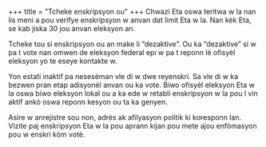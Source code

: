 +++
title = "Tcheke enskripsyon ou"
+++
Chwazi Eta oswa teritwa w la nan lis meni a pou verifye enskripsyon w anvan dat limit Eta w la. Nan kèk Eta, se kab jiska 30 jou anvan eleksyon an.

Tcheke tou si enskripsyon ou an make li “dezaktive”. Ou ka “dezaktive” si w pa t vote nan omwen de eleksyon federal epi w pa t reponn lè ofisyèl eleksyon yo te eseye kontakte w.

Yon estati inaktif pa nesesèman vle di w dwe reyenskri. Sa vle di w ka bezwen pran etap adisyonèl anvan ou ka vote. Biwo ofisyèl eleksyon Eta w la oswa biwo eleksyon lokal ou a ka ede w retabli enskripsyon w la pou l vin aktif ankò oswa reponn kesyon ou ta ka genyen.

Asire w anrejistre sou non, adrès ak afilyasyon politik ki koresponn lan. Vizite paj enskripsyon Eta w la pou aprann kijan pou mete ajou enfòmasyon pou w enskri kòm votè.

